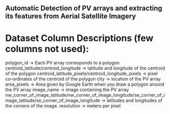 ## Automatic Detection of PV arrays and extracting its features from Aerial Satellite Imagery

# Dataset Column Descriptions (few columns not used):
polygon_id -> Each PV array corresponds to a polygon
centroid_latitude/centroid_longitude -> latitude and longitude of the centroid of the polygon
centroid_latitude_pixels/centroid_longitude_pixels -> pixel co-ordinates of the centroid of the polygon
city -> location of the PV array
area_pixels -> Area given by Google Earth when you draw a polygon around the PV array
image_name -> image containing the PV array
nw_corner_of_image_latitude/nw_corner_of_image_longitude/se_corner_of_image_latitude/se_corner_of_image_longitude -> latitudes and longitudes of the corners of the image.
resolution -> meters per pixel



